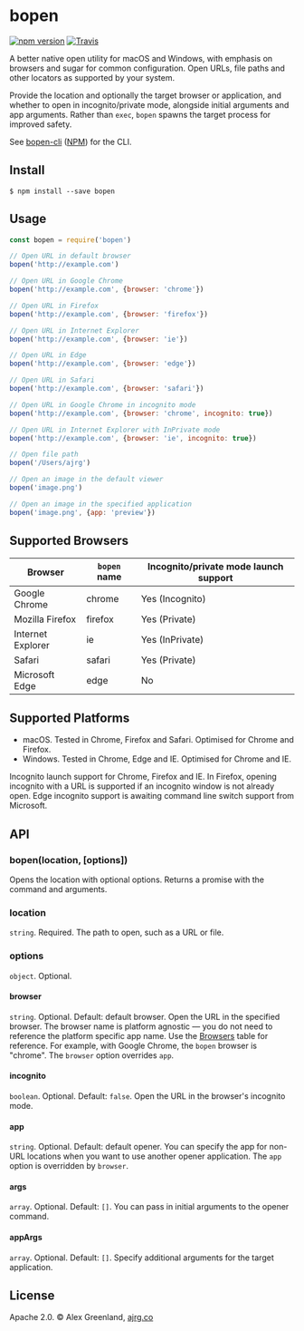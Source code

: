 # bopen

[![npm version](https://badge.fury.io/js/bopen.svg)](https://www.npmjs.com/package/bopen) [![Travis](https://img.shields.io/travis/alexgreenland/bopen.svg)]()

A better native open utility for macOS and Windows, with emphasis on browsers and sugar for common configuration. Open URLs, file paths and other locators as supported by your system. 

Provide the location and optionally the target browser or application, and whether to open in incognito/private mode, alongside initial arguments and app arguments. Rather than `exec`, `bopen` spawns the target process for improved safety.

See [bopen-cli](https://github.com/alexgreenland/bopen-cli) ([NPM](https://www.npmjs.com/package/bopen-cli)) for the CLI.

## Install

```
$ npm install --save bopen
```

## Usage

```js
const bopen = require('bopen')

// Open URL in default browser
bopen('http://example.com')

// Open URL in Google Chrome
bopen('http://example.com', {browser: 'chrome'})

// Open URL in Firefox
bopen('http://example.com', {browser: 'firefox'})

// Open URL in Internet Explorer
bopen('http://example.com', {browser: 'ie'})

// Open URL in Edge
bopen('http://example.com', {browser: 'edge'})

// Open URL in Safari
bopen('http://example.com', {browser: 'safari'})

// Open URL in Google Chrome in incognito mode
bopen('http://example.com', {browser: 'chrome', incognito: true})

// Open URL in Internet Explorer with InPrivate mode
bopen('http://example.com', {browser: 'ie', incognito: true})

// Open file path
bopen('/Users/ajrg')

// Open an image in the default viewer
bopen('image.png')

// Open an image in the specified application
bopen('image.png', {app: 'preview'})
```

## Supported Browsers

| Browser           | `bopen` name    | Incognito/private mode launch support |
|-------------------|-----------------|---------------------------------------|
| Google Chrome     | chrome          | Yes (Incognito)                       |
| Mozilla Firefox   | firefox         | Yes (Private)                         |
| Internet Explorer | ie              | Yes (InPrivate)                       |
| Safari            | safari          | Yes (Private)                         |
| Microsoft Edge    | edge            | No                                    |

## Supported Platforms

- macOS. Tested in Chrome, Firefox and Safari. Optimised for Chrome and Firefox.
- Windows. Tested in Chrome, Edge and IE. Optimised for Chrome and IE.

Incognito launch support for Chrome, Firefox and IE. In Firefox, opening incognito with a URL is supported if an incognito window is not already open. Edge incognito support is awaiting command line switch support from Microsoft.

## API

### bopen(location, [options])

Opens the location with optional options. Returns a promise with the command and arguments.

### location

`string`. Required. The path to open, such as a URL or file.

### options

`object`. Optional.

#### browser

`string`. Optional. Default: default browser. Open the URL in the specified browser. The browser name is platform agnostic — you do not need to reference the platform specific app name. Use the [Browsers](#browsers) table for reference. For example, with Google Chrome, the `bopen` browser is "chrome". The `browser` option overrides `app`.

#### incognito

`boolean`. Optional. Default: `false`. Open the URL in the browser's incognito mode.

#### app

`string`. Optional. Default: default opener. You can specify the app for non-URL locations when you want to use another opener application. The `app` option is overridden by `browser`.

#### args

`array`. Optional. Default: `[]`. You can pass in initial arguments to the opener command.

#### appArgs

`array`. Optional. Default: `[]`. Specify additional arguments for the target application.

## License

Apache 2.0. © Alex Greenland, [ajrg.co](http://ajrg.co/)
